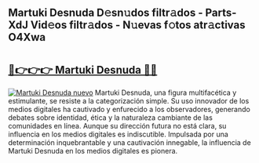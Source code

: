 ## Martuki Desnuda D𝚎sn𝚞dos filtr𝚊dos - Parts-XdJ Vid𝚎os filtr𝚊dos - N𝚞evas f𝚘tos atr𝚊ctivas O4Xwa

# <h2><a href="http://mbboqgh.tromn.icu/?c=Martuki+Desnuda">🔗👉👉👉 Martuki Desnuda 🔗🔗</a></h2>

[![Martuki Desnuda nuevo](https://i.imgur.com/pEAQMta.gif)](http://mbboqgh.tromn.icu/?c=Martuki+Desnuda)
Martuki Desnuda, una figura multifacética y estimulante, se resiste a la categorización simple. Su uso innovador de los medios digitales ha cautivado y enfurecido a los observadores, generando debates sobre identidad, ética y la naturaleza cambiante de las comunidades en línea. Aunque su dirección futura no está clara, su influencia en los medios digitales es indiscutible. Impulsada por una determinación inquebrantable y una cautivación innegable, la influencia de Martuki Desnuda en los medios digitales es pionera.
